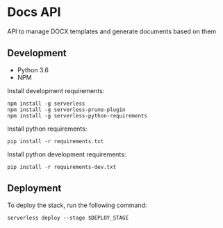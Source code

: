 # Docs API
API to manage DOCX templates and generate documents based on them


## Development

- Python 3.6
- NPM

Install development requirements:
```
npm install -g serverless
npm install -g serverless-prune-plugin
npm install -g serverless-python-requirements
```

Install python requirements:
```
pip install -r requirements.txt
```

Install python development requirements:
```
pip install -r requirements-dev.txt
```

## Deployment

To deploy the stack, run the following command:

```
serverless deploy --stage $DEPLOY_STAGE
```
